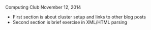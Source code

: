 Computing Club November 12, 2014

* First section is about cluster setup and links to other blog posts
* Second section is brief exercise in XML/HTML parsing
